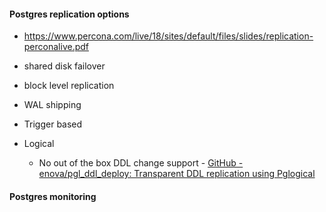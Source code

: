 #### Postgres replication options

- https://www.percona.com/live/18/sites/default/files/slides/replication-perconalive.pdf

- shared disk failover

- block level replication

- WAL shipping

- Trigger based 

- Logical
  
  - No out of the box DDL change support - [GitHub - enova/pgl_ddl_deploy: Transparent DDL replication using Pglogical](https://github.com/enova/pgl_ddl_deploy) 

#### Postgres monitoring
